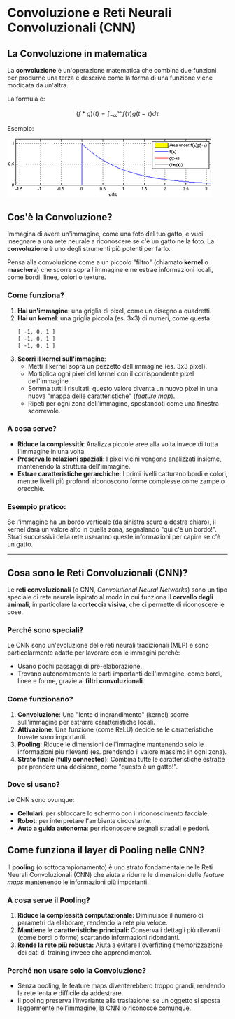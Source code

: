 # Convoluzione e Reti Neurali Convoluzionali (CNN)  

## La Convoluzione in matematica

La **convoluzione** è un'operazione matematica che combina due funzioni per produrne una terza e descrive come la forma di una funzione viene modicata da un'altra.  

La formula è:

$$(f * g)(t) = \int_{-\infty}^{\infty} f(\tau) g(t - \tau) d\tau$$

Esempio:

![Esempio di convoluzione](../../assets/convolution_sample.gif)

## Cos'è la Convoluzione?  

Immagina di avere un'immagine, come una foto del tuo gatto, e vuoi insegnare a una rete neurale a riconoscere se c'è un gatto nella foto. La **convoluzione** è uno degli strumenti più potenti per farlo.  

Pensa alla convoluzione come a un piccolo "filtro" (chiamato **kernel** o **maschera**) che scorre sopra l'immagine e ne estrae informazioni locali, come bordi, linee, colori o texture.  

### Come funziona?  
1. **Hai un'immagine**: una griglia di pixel, come un disegno a quadretti.  
2. **Hai un kernel**: una griglia piccola (es. 3x3) di numeri, come questa:  
   ```  
   [ -1, 0, 1 ]  
   [ -1, 0, 1 ]  
   [ -1, 0, 1 ]  
   ```  
3. **Scorri il kernel sull'immagine**:  
   - Metti il kernel sopra un pezzetto dell'immagine (es. 3x3 pixel).  
   - Moltiplica ogni pixel del kernel con il corrispondente pixel dell'immagine.  
   - Somma tutti i risultati: questo valore diventa un nuovo pixel in una nuova "mappa delle caratteristiche" (*feature map*).  
   - Ripeti per ogni zona dell'immagine, spostandoti come una finestra scorrevole.  

### A cosa serve?  
- **Riduce la complessità**: Analizza piccole aree alla volta invece di tutta l'immagine in una volta.  
- **Preserva le relazioni spaziali**: I pixel vicini vengono analizzati insieme, mantenendo la struttura dell'immagine.  
- **Estrae caratteristiche gerarchiche**: I primi livelli catturano bordi e colori, mentre livelli più profondi riconoscono forme complesse come zampe o orecchie.  

### Esempio pratico:  
Se l'immagine ha un bordo verticale (da sinistra scuro a destra chiaro), il kernel darà un valore alto in quella zona, segnalando "qui c'è un bordo!". Strati successivi della rete useranno queste informazioni per capire se c'è un gatto.  

---  

## Cosa sono le Reti Convoluzionali (CNN)?  

Le **reti convoluzionali** (o CNN, *Convolutional Neural Networks*) sono un tipo speciale di rete neurale ispirato al modo in cui funziona il **cervello degli animali**, in particolare la **corteccia visiva**, che ci permette di riconoscere le cose.  

### Perché sono speciali?  
Le CNN sono un'evoluzione delle reti neurali tradizionali (MLP) e sono particolarmente adatte per lavorare con le immagini perché:  
- Usano pochi passaggi di pre-elaborazione.  
- Trovano autonomamente le parti importanti dell'immagine, come bordi, linee e forme, grazie ai **filtri convoluzionali**.  

### Come funzionano?  
1. **Convoluzione**: Una "lente d'ingrandimento" (kernel) scorre sull'immagine per estrarre caratteristiche locali.  
2. **Attivazione**: Una funzione (come ReLU) decide se le caratteristiche trovate sono importanti.  
3. **Pooling**: Riduce le dimensioni dell'immagine mantenendo solo le informazioni più rilevanti (es. prendendo il valore massimo in ogni zona).  
4. **Strato finale (fully connected)**: Combina tutte le caratteristiche estratte per prendere una decisione, come "questo è un gatto!".  

### Dove si usano?  
Le CNN sono ovunque:  
- **Cellulari**: per sbloccare lo schermo con il riconoscimento facciale.  
- **Robot**: per interpretare l'ambiente circostante.  
- **Auto a guida autonoma**: per riconoscere segnali stradali e pedoni.

## Come funziona il layer di Pooling nelle CNN?

Il **pooling** (o sottocampionamento) è uno strato fondamentale nelle Reti Neurali Convoluzionali (CNN) che aiuta a ridurre le dimensioni delle *feature maps* mantenendo le informazioni più importanti.

### A cosa serve il Pooling?

1. **Riduce la complessità computazionale:** Diminuisce il numero di parametri da elaborare, rendendo la rete più veloce.
2. **Mantiene le caratteristiche principali:** Conserva i dettagli più rilevanti (come bordi o forme) scartando informazioni ridondanti.
3. **Rende la rete più robusta:** Aiuta a evitare l'overfitting (memorizzazione dei dati di training invece che apprendimento).

### Perché non usare solo la Convoluzione?

- Senza pooling, le feature maps diventerebbero troppo grandi, rendendo la rete lenta e difficile da addestrare.
- Il pooling preserva l’invariante alla traslazione: se un oggetto si sposta leggermente nell’immagine, la CNN lo riconosce comunque.
